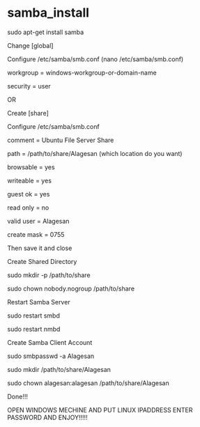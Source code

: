 # samba_install

sudo apt-get install samba

Change [global]

Configure /etc/samba/smb.conf   (nano /etc/samba/smb.conf)

workgroup = windows-workgroup-or-domain-name

security = user
 
 OR
 
 Create [share]

Configure /etc/samba/smb.conf


comment = Ubuntu File Server Share

path = /path/to/share/Alagesan     (which location do you want)

browsable = yes

writeable = yes

guest ok = yes

read only = no

valid user = Alagesan

create mask = 0755

Then save it and close


Create Shared Directory

sudo mkdir -p /path/to/share

sudo chown nobody.nogroup /path/to/share


Restart Samba Server

sudo restart smbd

sudo restart nmbd

Create Samba Client Account

sudo smbpasswd -a Alagesan

sudo mkdir /path/to/share/Alagesan

sudo chown alagesan:alagesan /path/to/share/Alagesan

Done!!!



OPEN WINDOWS MECHINE AND PUT LINUX IPADDRESS ENTER PASSWORD AND ENJOY!!!!!
